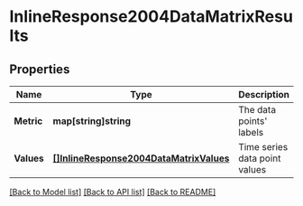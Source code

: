 # InlineResponse2004DataMatrixResults

## Properties

Name | Type | Description | Notes
------------ | ------------- | ------------- | -------------
**Metric** | **map[string]string** | The data points&#39; labels | [optional] 
**Values** | [**[]InlineResponse2004DataMatrixValues**](inline_response_200_4_data_matrix_values.md) | Time series data point values | [optional] 

[[Back to Model list]](../README.md#documentation-for-models) [[Back to API list]](../README.md#documentation-for-api-endpoints) [[Back to README]](../README.md)


